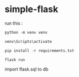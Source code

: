 # simple-flask

run this :
```python
python -m venv venv

venv\Scripts\activate

pip install -r requirements.txt

flask run
```

import flask.sql to db

